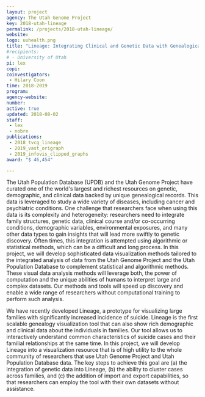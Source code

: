```yaml
---
layout: project
agency: The Utah Genome Project
key: 2018-utah-lineage
permalink: /projects/2018-utah-lineage/
website:
logo: uuhealth.png
title: "Lineage: Integrating Clinical and Genetic Data with Genealogical Records"
#recipients:
# - University of Utah 
pi: lex
copi:
coinvestigators:
 - Hilary Coon
time: 2018-2019
program: 
agency-website:
number: 
active: true
updated: 2018-08-02
staff:
 - lex
 - nobre
publications:
 - 2018_tvcg_lineage
 - 2019_vast_origraph
 - 2019_infovis_clipped_graphs
award: "$ 46,454" 

---
```


The Utah Population Database (UPDB) and the Utah Genome Project have curated one of the world's largest and richest resources on genetic, demographic, and clinical data backed by unique genealogical records. This data is leveraged to study a wide variety of diseases, including cancer and psychiatric conditions. One challenge that researchers face when using this data is its complexity and heterogeneity: researchers need to integrate family structures, genetic data, clinical course and/or co-occurring conditions, demographic variables, environmental exposures, and many other data types to gain insights that will lead more swiftly to genetic discovery. Often times, this integration is attempted using algorithmic or statistical methods, which can be a difficult and long process. In this project, we will develop sophisticated data visualization methods tailored to the integrated analysis of data from the Utah Genome Project and the Utah Population Database to complement statistical and algorithmic methods. These visual data analysis methods will leverage both, the power of computation and the unique abilities of humans to interpret large and complex datasets. Our methods and tools will speed up discovery and enable a wide range of researchers without computational training to perform such analysis.

We have recently developed Lineage, a prototype for visualizing large families with significantly increased incidence of suicide. Lineage is the first scalable genealogy visualization tool that can also show rich demographic and clinical data about the individuals in families. Our tool allows us to interactively understand common characteristics of suicide cases and their familial relationships at the same time. In this project, we will develop Lineage into a visualization resource that is of high utility to the whole community of researchers that use Utah Genome Project and Utah Population Database data. The key steps to achieve this goal are (a) the integration of genetic data into Lineage, (b) the ability to cluster cases across families, and (c) the addition of import and export capabilities, so that researchers can employ the tool with their own datasets without assistance. 
